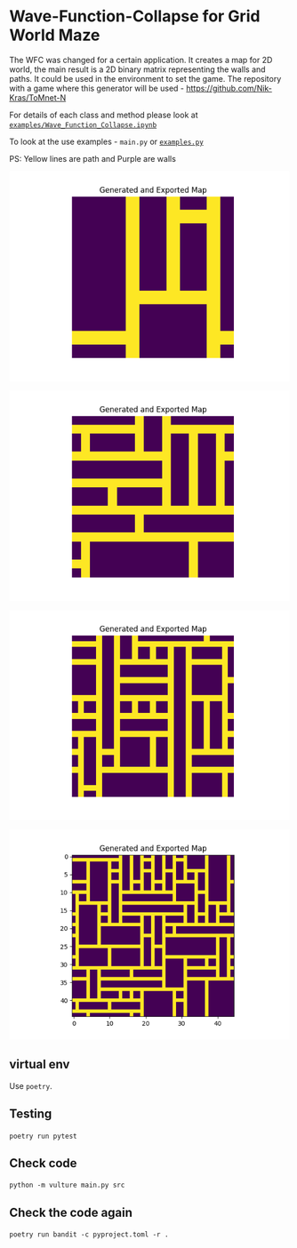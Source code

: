 # Wave-Function-Collapse for Grid World Maze

The WFC was changed for a certain application. It creates a map for 2D world, the main result is a 2D binary matrix representing the walls and paths. It could be used in the environment to set the game. The repository with a game where this generator will be used - https://github.com/Nik-Kras/ToMnet-N

For details of each class and method please look at [`examples/Wave_Function_Collapse.ipynb`](examples/Wave_Function_Collapse.ipynb)

To look at the use examples - `main.py` or [`examples.py`](examples/examples.py)

PS: Yellow lines are path and Purple are walls

![Example of a Maze #1](output/Figure_1.png)

![Example of a Maze #2](output/Figure_2.png)

![Example of a Maze #3](output/Figure_3.png)

![Example of a Maze #4](output/Figure_4.png)


## virtual env

Use `poetry`.

## Testing

`poetry run pytest`

## Check code

`python -m vulture main.py src`

## Check the code again

`poetry run bandit -c pyproject.toml -r .`